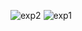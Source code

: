![exp2](https://github.com/user-attachments/assets/c1213c83-0f57-4540-8b59-fd59702c65f9)
![exp1](https://github.com/user-attachments/assets/b3fa266a-770c-46c3-a847-4bc973d97a04)
